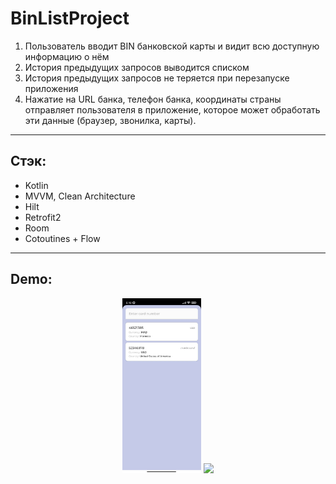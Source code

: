 # BinListProject

1. Пользователь вводит BIN банковской карты и видит всю доступную информацию о нём
2. История предыдущих запросов выводится списком
3. История предыдущих запросов не теряется при перезапуске приложения
4. Нажатие на URL банка, телефон банка, координаты страны отправляет пользователя в
приложение, которое может обработать эти данные (браузер, звонилка, карты).
_________________________________________________________________________________________________________________________________________________________  

Стэк:
------------------------
* Kotlin
* MVVM, Clean Architecture
* Hilt
* Retrofit2
* Room
* Cotoutines + Flow
_________________________________________________________________________________________________________________________________________________________

Demo:
-----------------

<p align="center">
<img src='screens/binlist_project_2.jpg' width='25%'/>
<img src='screens/binlist_project.gif' width='25%'/>
</p>

